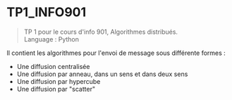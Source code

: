 # TP1_INFO901

>TP 1 pour le cours d'info 901, Algorithmes distribués.
><br>Language : Python

Il contient les algorithmes pour l'envoi de message sous différente formes :
 - Une diffusion centralisée
 - Une diffusion par anneau, dans un sens et dans deux sens
 - Une diffusion par hypercube
 - Une diffusion par "scatter"
